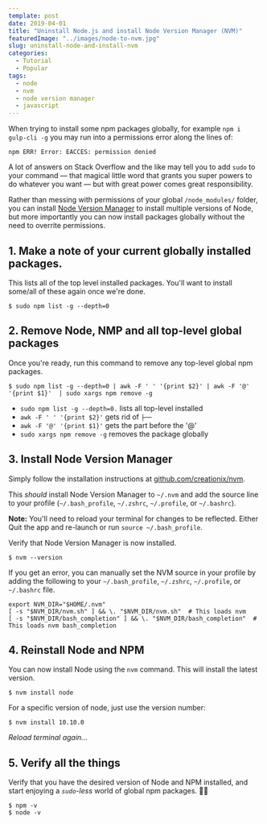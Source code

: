 ```yaml
---
template: post
date: 2019-04-01
title: "Uninstall Node.js and install Node Version Manager (NVM)"
featuredImage: "../images/node-to-nvm.jpg"
slug: uninstall-node-and-install-nvm
categories:
  - Tutorial
  - Popular
tags:
  - node
  - nvm
  - node version manager
  - javascript
---
```


When trying to install some npm packages globally, for example `npm i gulp-cli -g` you may run into a permissions error along the lines of:

```shell
npm ERR! Error: EACCES: permission denied
```

A lot of answers on Stack Overflow and the like may tell you to add `sudo` to your command &mdash; that magical little word that grants you super powers to do whatever you want &mdash; but with great power comes great responsibility.

Rather than messing with permissions of your global `/node_modules/` folder, you can install [Node Version Manager](https://github.com/creationix/nvm) to install multiple versions of Node, but more importantly you can now install packages globally without the need to overrite permissions.

## 1. Make a note of your current globally installed packages.

This lists all of the top level installed packages. You'll want to install some/all of these again once we're done.

```shell
$ sudo npm list -g --depth=0
```

## 2. Remove Node, NMP and all top-level global packages

Once you're ready, run this command to remove any top-level global npm packages.

```shell
$ sudo npm list -g --depth=0 | awk -F ' ' '{print $2}' | awk -F '@' '{print $1}'  | sudo xargs npm remove -g
```

- `sudo npm list -g --depth=0.` lists all top-level installed
- `awk -F ' ' '{print $2}'` gets rid of `├──`
- `awk -F '@' '{print $1}'` gets the part before the '@'
- `sudo xargs npm remove -g` removes the package globally

## 3. Install Node Version Manager

Simply follow the installation instructions at [github.com/creationix/nvm](https://github.com/creationix/nvm#installation-and-update).

This _should_ install Node Version Manager to `~/.nvm` and add the source line to your profile (`~/.bash_profile`, `~/.zshrc`, `~/.profile`, or `~/.bashrc`).

**Note:** You'll need to reload your terminal for changes to be reflected. Either Quit the app and re-launch or run `source ~/.bash_profile`.

Verify that Node Version Manager is now installed.

```shell
$ nvm --version
```

If you get an error, you can manually set the NVM source in your profile by adding the following to your `~/.bash_profile`, `~/.zshrc`, `~/.profile`, or `~/.bashrc` file.

```shell
export NVM_DIR="$HOME/.nvm"
[ -s "$NVM_DIR/nvm.sh" ] && \. "$NVM_DIR/nvm.sh"  # This loads nvm
[ -s "$NVM_DIR/bash_completion" ] && \. "$NVM_DIR/bash_completion"  # This loads nvm bash_completion
```

## 4. Reinstall Node and NPM

You can now install Node using the `nvm` command. This will install the latest version.

```
$ nvm install node
```

For a specific version of node, just use the version number:

```shell
$ nvm install 10.10.0
```

_Reload terminal again..._

## 5. Verify all the things

Verify that you have the desired version of Node and NPM installed, and start enjoying a _`sudo`-less_ world of global npm packages. 🙌🏼

```shell
$ npm -v
$ node -v
```
